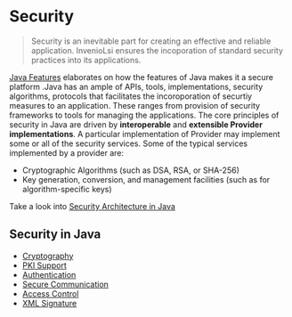 # Security
>  Security is an inevitable part for creating an effective and reliable application. InvenioLsi ensures the incoporation of standard security practices into its applications.

[Java Features](JavaFeatures.md) elaborates on how the features of Java makes it a secure platform .Java has an ample of APIs, tools, implementations, security algorithms, protocols that facilitates the incoroporation of securtiy measures to an application.  These ranges from provision of security frameworks to tools for managing the applications. The core principles of security in Java are driven by **interoperable** and **extensible Provider implementations**. A particular implementation of Provider may implement some or all of the security services. Some of the typical services implemented by a provider are:
- Cryptographic Algorithms (such as DSA, RSA, or SHA-256)
- Key generation, conversion, and management facilities (such as for algorithm-specific keys)

Take a look into [Security Architecture in Java](https://www.baeldung.com/java-security-overview)

## Security in Java
- [Cryptography](Cryptography.md)
- [PKI Support](PKISupport.md)
- [Authentication](Authentication.md)
- [Secure Communication](SecureCommunication.md)
- [Access Control](AccessControl.md)
- [XML Signature](XMLConfiguration.md)















